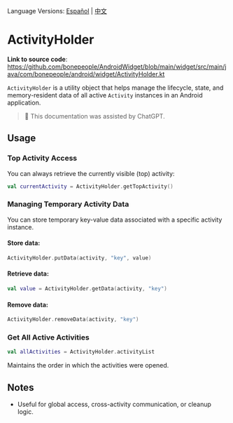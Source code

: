 Language Versions: [Español](./README.es-ES.md) | [中文](./README.zh-CN.md)

# ActivityHolder

**Link to source code**: https://github.com/bonepeople/AndroidWidget/blob/main/widget/src/main/java/com/bonepeople/android/widget/ActivityHolder.kt

`ActivityHolder` is a utility object that helps manage the lifecycle, state, and memory-resident data of all active `Activity` instances in an Android application.

> 📄 This documentation was assisted by ChatGPT.

## Usage

### Top Activity Access

You can always retrieve the currently visible (top) activity:

```kotlin
val currentActivity = ActivityHolder.getTopActivity()
```

### Managing Temporary Activity Data

You can store temporary key-value data associated with a specific activity instance.

#### Store data:

```kotlin
ActivityHolder.putData(activity, "key", value)
```

#### Retrieve data:

```kotlin
val value = ActivityHolder.getData(activity, "key")
```

#### Remove data:

```kotlin
ActivityHolder.removeData(activity, "key")
```

### Get All Active Activities

```kotlin
val allActivities = ActivityHolder.activityList
```

Maintains the order in which the activities were opened.

## Notes

- Useful for global access, cross-activity communication, or cleanup logic.
